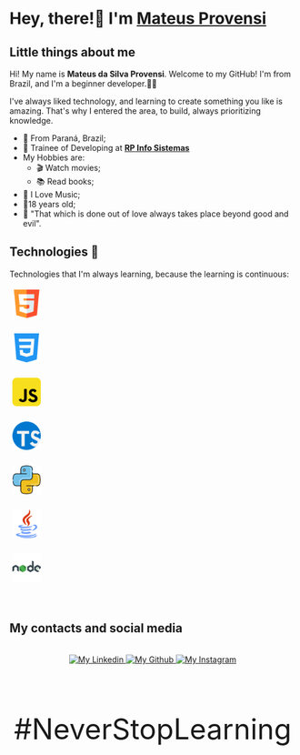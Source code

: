 # Hey, there!👋 I'm [Mateus Provensi](https://github.com/MateusProvensi)

## Little things about me

Hi! My name is **Mateus da Silva Provensi**. Welcome to my GitHub! I'm from Brazil, and I'm a beginner developer.👨‍💻

I've always liked technology, and learning to create something you like is amazing. That's why I entered the area, to build, always prioritizing knowledge.

- 📌 From Paraná, Brazil;
- 💼 Trainee of Developing at **[RP Info Sistemas](https://www.rpinfo.com.br/)**
- My Hobbies are:
  - 🎬 Watch movies;
  - 📚 Read books;
- 🎵 I Love Music;
- 👦18 years old;
- 🧠 "That which is done out of love always takes place beyond good and evil".

## Technologies 🚀

Technologies that I'm always learning, because the learning is continuous:

<div>
<a href="https://www.w3schools.com/html/"
target="_blank"><img width="10%" style="padding:5px" src="images/tecnologias/html5.png" /></a>

<a href="https://www.w3schools.com/css/" target="_blank"><img width="10%" style="padding:5px" src="images/tecnologias/css3.png" /></a>

<a href="https://developer.mozilla.org/en/docs/Web/JavaScript" target="_blank"><img width="10%" style="padding:5px" src="images/tecnologias/javascript.png" /></a>

<a href="https://www.typescriptlang.org/" target="_blank"><img width="10%" style="padding:5px" src="images/tecnologias/typescript.png" /></a>

<a href="https://www.python.org/" target="_blank"><img width="10%" style="padding:5px" src="images/tecnologias/python.png" /></a>

<a href="https://www.java.com/en/" target="_blank"><img width="10%" style="padding:5px" src="images/tecnologias/java.png" /></a>

<a href="https://nodejs.org/en/" target="_blank"><img width="10%" style="padding:5px" src="images/tecnologias/nodejs.png" /></a>
</div>
<br>

## My contacts and social media

<br>
<div style="text-align: center;">
<a href="https://www.linkedin.com/in/mateus-da-silva-provensi-2704a51a3/" target="_blank">
<img alt="My Linkedin" width="140px" height="35px" src="https://img.shields.io/badge/Linkedin-0A66C2?style=for-the-badge&logo=Linkedin&logoColor=white" />
</a>

<a href="https://github.com/MateusProvensi" target="_blank">
<img alt="My Github" width="140px" height="35px" src="https://img.shields.io/badge/Github-181717?style=for-the-badge&logo=Github&logoColor=white" />
</a>

<a href="https://www.instagram.com/mateus_provensi/" target="_blank">
<img alt="My Instagram" width="140px" height="35px" src="https://img.shields.io/badge/Instagram-E4405F?style=for-the-badge&logo=instagram&logoColor=white" />
</a>
</div>
<br>
<br>


<p style="text-align: center; font-size: 50px">
#NeverStopLearning
</p>